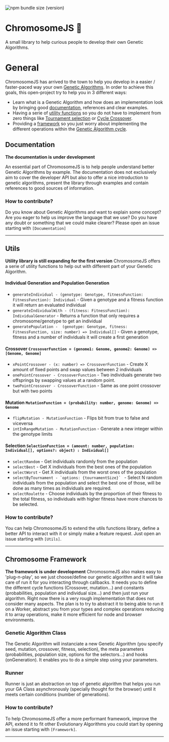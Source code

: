 ![npm bundle size (version)](https://img.shields.io/bundlephobia/minzip/chromosome-js/0.1.0)

# ChromosomeJS 🐒

A small library to help curious people to develop their own Genetic Algorithms. 

General
======

ChromosomeJS has arrived to the town to help you develop in a easier / faster-paced way your own [Genetic Algorithms](https://en.wikipedia.org/wiki/Genetic_algorithm). In order to achieve this goals, this open-project try to help you in 3 different ways: 
- Learn what is a Genetic Algorithm and how does an implementation look by bringing good [documentation](#documentation), references and clear examples. 
- Having a serie of [utility functions](#utils) so you do not have to implement from zero things like [Tournament selection](https://en.wikipedia.org/wiki/Tournament_selection) or [Cycle Crossover](https://www.hindawi.com/journals/cin/2017/7430125/). 
- Providing a [framework](#chromosome-framework) so you just worry about implementing the different operations within the [Genetic Algorithm cycle](https://cdn-images-1.medium.com/max/1600/1*HP8JVxlJtOv14rGLJfXEzA.png).

## Documentation
__The documentation is under development__

An essential part of ChromosomeJS is to help people understand better Genetic Algorithms by example. The documentation does not exclusively aim to cover the developer API but also to offer a nice introduction to genetic algorithms, present the library through examples and contain references to good sources of information.

### How to contribute?
Do you know about Genetic Algorithms and want to explain some concept? Are you eager to help us improve the language that we use? Do you have any doubt or something that we could make clearer? Please open an issue starting with ```[Documentation]```

---

## Utils
__Utility library is still expanding for the first version__
ChromosomeJS offers a serie of utility functions to help out with different part of your Genetic Algorithm. 

#### Individual Generation and Population Generation

- ```generateIndividual - (genotype: Genotype, fitnessFunction: FitnessFunction): Individual``` - Given a genotype and a fitness function it will return an evaluated individual
- ```generateIndividualWith - (fitness: FitnessFunction): IndividualGenerator``` - Returns a function that only requires a chromosome/genotype to get an individual
- ```generatePopulation -  (genotype: Genotype, fitness: FitnessFunction, size: number) => Individual[]``` - Given a genotype, fitness and a number of individuals it will create a first generation

#### Crossover `CrossoverFunction = (genome1: Genome, genome2: Genome) => [Genome, Genome]`

- ```xPointCrossover - (x: number) => CrossoverFunction``` - Create X amount of fixed points and swap values between 2 individuals 
- ```onePointCrossover - CrossoverFunction``` - Two individuals generate two offsprings by swapping values at a random point.
- ```twoPointCrossover - CrossoverFunction``` - Same as one point crossover but with two points

#### Mutation `MutationFunction = (probability: number, genome: Genome) => Genome`

- ```flipMutation - MutationFunction``` - Flips bit from true to false and viceversa
- ```intInRangeMutation - MutationFunction``` - Generate a new integer within the genotype limits

#### Selection `SelectionFunction = (amount: number, population: Individual[], options?: object) : Individual[]`

- ```selectRandom``` - Get individuals randomly from the population
- ```selectBest``` - Get X individuals from the best ones of the population
- ```selectWorst``` - Get X individuals from the worst ones of the population
- ```selectByTournament - `options: {tournamentSize}` ``` - Select N random individuals from the population and select the best one of those, will be done as many times as individuals are required.
- ```selectRoulette``` - Choose individuals by the proportion of their fitness to the total fitness, so individuals with higher fitness have more chances to be selected.

### How to contribute?
You can help ChromosomeJS to extend the utils functions library, define a better API to interact with it or simply make a feature request. Just open an issue starting with ```[Utils]```.

---

## Chromosome Framework
__The framework is under development__
ChromosomeJS also makes easy to 'plug-n-play', so we just choose/define our genetic algorithm and it will take care of run it for you interacting through callbacks. It needs you to define the different cycle functions (Crossover, mutation...) and constants (probabilities, population and individual size...) and then just run your algorithm. Right now there is a very rough implementation that does not consider many aspects. The plan is to try to abstract it to being able to run it on a Worker, abstract you from your types and complex operations reducing it to array operations, make it more efficient for node and browser environments.

### Genetic Algorithm Class

The Genetic Algorithm will instanciate a new Genetic Algorithm (you specify seed, mutation, crossover, fitness, selection), the meta parameters (probabilities, population size, options for the selectors...) and hooks (onGeneration). It enables you to do a simple step using your parameters.
### Runner
Runner is just an abstraction on top of genetic algorithm that helps you run your GA Class asynchronously (specially thought for the browser) until it meets certain conditions (number of generations).

### How to contribute?
To help ChromosomeJS offer a more performant framework, improve the API, extend it to fit other Evolutionary Algorithms you could start by opening an issue starting with ```[Framework]```.

---
